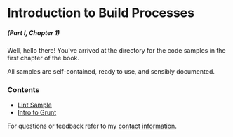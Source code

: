 # Introduction to Build Processes

##### _(Part I, Chapter 1)_

Well, hello there! You've arrived at the directory for the code samples in the first chapter of the book.

All samples are self-contained, ready to use, and sensibly documented.

### Contents

- [Lint Sample](https://github.com/bevacqua/buildfirst/tree/master/ch01/01_lint-sample)
- [Intro to Grunt](https://github.com/bevacqua/buildfirst/tree/master/ch01/02_intro-to-grunt)

For questions or feedback refer to my [contact information](https://github.com/bevacqua/buildfirst#feedback).
